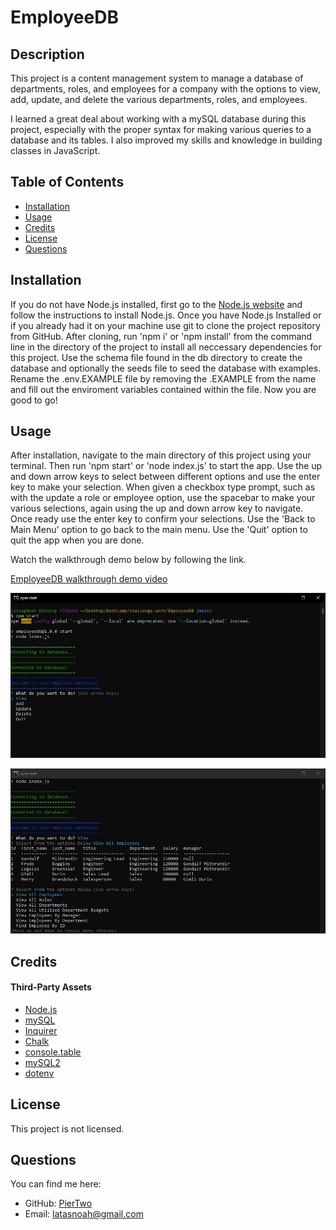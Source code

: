 # EmployeeDB

## Description

This project is a content management system to manage a database of departments, roles, and employees for a company with the options to view, add, update, and delete the various departments, roles, and employees.

I learned a great deal about working with a mySQL database during this project, especially with the proper syntax for making various queries to a database and its tables. I also improved my skills and knowledge in building classes in JavaScript.

## Table of Contents

- [Installation](#installation)
- [Usage](#usage)
- [Credits](#credits)
- [License](#license)
- [Questions](#questions)

## Installation

If you do not have Node.js installed, first go to the [Node.js website](https://nodejs.org/en/) and follow the instructions to install Node.js. Once you have Node.js Installed or if you already had it on your machine use git to clone the project repository from GitHub. After cloning, run 'npm i' or 'npm install' from the command line in the directory of the project to install all neccessary dependencies for this project. Use the schema file found in the db directory to create the database and optionally the seeds file to seed the database with examples. Rename the .env.EXAMPLE file by removing the .EXAMPLE from the name and fill out the enviroment variables contained within the file. Now you are good to go!

## Usage

After installation, navigate to the main directory of this project using your terminal. Then run 'npm start' or 'node index.js' to start the app. Use the up and down arrow keys to select between different options and use the enter key to make your selection. When given a checkbox type prompt, such as with the update a role or employee option, use the spacebar to make your various selections, again using the up and down arrow key to navigate. Once ready use the enter key to confirm your selections. Use the 'Back to Main Menu' option to go back to the main menu. Use the 'Quit' option to quit the app when you are done.

Watch the walkthrough demo below by following the link.

[EmployeeDB walkthrough demo video](https://drive.google.com/file/d/1P4xkeSkHrDZ2C4kZRzpi4WTsVKNovUBa/view?usp=sharing)

![Main Menu](./assets/EmployeeDB-Main-Menu.png)

![View Menu](./assets/EmployeeDB-View-Menu.png)

## Credits

#### Third-Party Assets

- [Node.js](https://nodejs.org/en/)
- [mySQL](https://www.mysql.com/)
- [Inquirer](https://github.com/SBoudrias/Inquirer.js)
- [Chalk](https://github.com/chalk/chalk)
- [console.table](https://github.com/bahmutov/console.table)
- [mySQL2](https://github.com/sidorares/node-mysql2)
- [dotenv](https://github.com/motdotla/dotenv)

## License

This project is not licensed.

## Questions

You can find me here:

- GitHub: [PierTwo](https://github.com/PierTwo)
- Email: <latasnoah@gmail.com>
